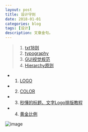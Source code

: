 ```yaml
---
layout: post
title: 设计守则 
date: 2018-01-01
categories: blog
tags: [设计]
description: 文章金句。
---
```


>1. [txt18则](http://www.shejidaren.com/examples/tools/design-rules/18-rules-for-using-text.html)
>1. [typography](http://images.shejidaren.com/wp-content/uploads/2014/06/typography-b.png)
>1. [GUI视觉规范](http://huaban.com/pins/545169450/zoom)
>1. [Hierarchy原则](http://www.shejidaren.com/hierarchy-principle.html)
* 1. [LOGO](http://images.shejidaren.com/wp-content/uploads/2014/09/10-commandments-of-logo-design_cn.jpg)
* 2. [COLOR](http://images.shejidaren.com/wp-content/uploads/2014/06/peise-b.png)
* 3. [秒懂的标题、文字Logo排版教程](http://www.shejidaren.com/wen-zi-pai-ban.html)
* 4. [黄金比例](http://www.shejidaren.com/golden-ratio-2.html)


![image](https://github.com/feiyuii/feiyuii.github.io/blob/master/img/crowds/crowds.jpg?raw=true)


